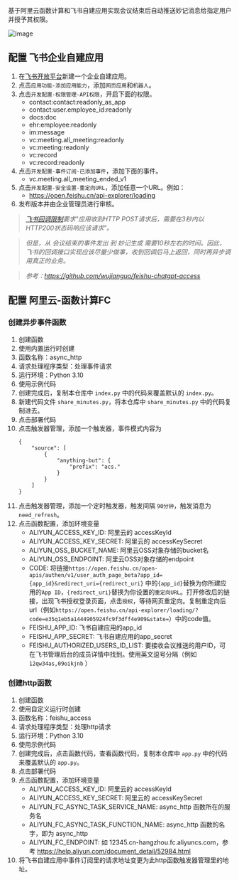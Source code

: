 基于阿里云函数计算和飞书自建应用实现会议结束后自动推送妙记消息给指定用户并授予其权限。

![image](https://github.com/bingsanyu/feishu_minutes_share/assets/66949416/d6cd62c3-4688-4b6f-bf14-fb3e719ae198)

## 配置 飞书企业自建应用

1. 在[飞书开放平台](https://open.feishu.cn/app/)新建一个企业自建应用。
2. 点击`应用功能-添加应用能力`，添加`网页应用`和`机器人`。
3. 点击`开发配置-权限管理-API权限`，开启下面的权限。
    - contact:contact:readonly_as_app
    - contact:user.employee_id:readonly
    - docs:doc
    - ehr:employee:readonly
    - im:message
    - vc:meeting.all_meeting:readonly
    - vc:meeting:readonly
    - vc:record
    - vc:record:readonly
4. 点击`开发配置-事件订阅-已添加事件`，添加下面的事件。
    - vc.meeting.all_meeting_ended_v1
5. 点击`开发配置-安全设置-重定向URL`，添加任意一个URL。例如：
    - https://open.feishu.cn/api-explorer/loading
6. 发布版本并由企业管理员进行审核。

> *[飞书回调限制](https://open.feishu.cn/document/ukTMukTMukTM/uYDNxYjL2QTM24iN0EjN/event-subscription-configure-/encrypt-key-encryption-configuration-case#9cd4c9b1)要求"应用收到HTTP POST请求后，需要在3秒内以HTTP200状态码响应该请求"。*

> *但是，从 会议结束的事件发出 到 妙记生成 需要10秒左右的时间。因此，飞书的回调接口实现应该尽量少做事，收到回调后马上返回，同时再异步调用真正的业务。*

> *参考：https://github.com/wujianguo/feishu-chatgpt-access*

## 配置 阿里云-函数计算FC

### 创建异步事件函数

1. 创建函数
2. 使用内置运行时创建
3. 函数名称：async_http
4. 请求处理程序类型：处理事件请求
5. 运行环境：Python 3.10
6. 使用示例代码
7. 创建完成后，复制本仓库中 ```index.py``` 中的代码来覆盖默认的  ```index.py```。
8. 新建代码文件 ```share_minutes.py```，将本仓库中 ```share_minutes.py``` 中的代码复制进去。
9. 点击部署代码
10. 点击触发器管理，添加一个触发器，事件模式内容为
    ```
    {
        "source": [
            {
                "anything-but": {
                    "prefix": "acs."
                }
            }
        ]
    }
    ```
11. 点击触发器管理，添加一个定时触发器，触发间隔 `90分钟`，触发消息为 `need_refresh`。
12. 点击函数配置，添加环境变量
    - ALIYUN_ACCESS_KEY_ID: 阿里云的 accessKeyId
    - ALIYUN_ACCESS_KEY_SECRET: 阿里云的 accessKeySecret
    - ALIYUN_OSS_BUCKET_NAME: 阿里云OSS对象存储的bucket名
    - ALIYUN_OSS_ENDPOINT: 阿里云OSS对象存储的endpoint
    - CODE: 将链接`https://open.feishu.cn/open-apis/authen/v1/user_auth_page_beta?app_id={app_id}&redirect_uri={redirect_uri}` 中的`{app_id}`替换为你所建应用的`App ID`，`{redirect_uri}`替换为你设置的`重定向URL`。打开修改后的链接，出现飞书授权登录页面，点击`授权`，等待网页重定向。复制重定向后url（例如`https://open.feishu.cn/api-explorer/loading/?code=e35q1eb5a1444905924fc9f3dff4e909&state=`）中的code值。
    - FEISHU_APP_ID: 飞书自建应用的app_id
    - FEISHU_APP_SECRET: 飞书自建应用的app_secret
    - FEISHU_AUTHORIZED_USERS_ID_LIST: 要接收会议推送的用户ID，可在飞书管理后台的成员详情中找到。使用英文逗号分隔（例如 `12qw34as,09oikjnb` ）

### 创建http函数

1. 创建函数
2. 使用自定义运行时创建
3. 函数名称：feishu_access
4. 请求处理程序类型：处理http请求
5. 运行环境：Python 3.10
6. 使用示例代码
7. 创建完成后，点击函数代码，查看函数代码，复制本仓库中 ```app.py``` 中的代码来覆盖默认的  ```app.py```。
8. 点击部署代码
9. 点击函数配置，添加环境变量
   - ALIYUN_ACCESS_KEY_ID: 阿里云的 accessKeyId
   - ALIYUN_ACCESS_KEY_SECRET: 阿里云的 accessKeySecret
   - ALIYUN_FC_ASYNC_TASK_SERVICE_NAME: async_http 函数所在的服务名
   - ALIYUN_FC_ASYNC_TASK_FUNCTION_NAME: async_http 函数的名字，即为 async_http
   - ALIYUN_FC_ENDPOINT: 如 12345.cn-hangzhou.fc.aliyuncs.com，参考 https://help.aliyun.com/document_detail/52984.html
10. 将飞书自建应用中事件订阅里的请求地址变更为此http函数触发器管理里的地址。
